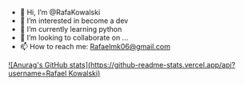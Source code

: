- 👋 Hi, I’m @RafaKowalski
- 👀 I’m interested in become a dev
- 🌱 I’m currently learning python
- 💞️ I’m looking to collaborate on ...
- 📫 How to reach me: Rafaelmk06@gmail.com

[![Anurag's GitHub stats](https://github-readme-stats.vercel.app/api?username=Rafael Kowalski)](https://github.com/anuraghazra/github-readme-stats)



